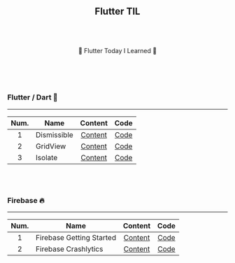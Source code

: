 ## <p align="center"> Flutter TIL </p>

<br>
<br>

<p align="center"> 🌟 Flutter Today I Learned 🌟</p>
<br>
<br>
<br>

### Flutter / Dart 🎈
-----

| Num.|Name|Content|Code|
|:---:|---|:---:|:---:|
| 1 | Dismissible | [Content](https://velog.io/@kjha2142/Flutter-Dismissible-Widget) | [Code](https://github.com/JaeHeee/Flutter_TIL/blob/main/lib/widget/dismissible_widget.dart) |
| 2 | GridView | [Content](https://velog.io/@kjha2142/Flutter-GridView) | [Code](https://github.com/JaeHeee/Flutter_TIL/blob/main/lib/widget/girdview_widget.dart) |
| 3 | Isolate | [Content](https://velog.io/@kjha2142/Flutter-Isolate) | [Code](https://github.com/JaeHeee/Flutter_TIL/blob/main/lib/widget/isolate/isolate_screen.dart) |

<br>
<br>

### Firebase 🔥
-----

| Num.|Name|Content|Code|
|:---:|---|:---:|:---:|
| 1 | Firebase Getting Started | [Content](https://velog.io/@kjha2142/Flutter-Firebase-Firebase-%ED%99%98%EA%B2%BD-%EA%B5%AC%EC%B6%95%ED%95%98%EA%B8%B0) | [Code](https://github.com/JaeHeee/Flutter_TIL/blob/main/lib/firebase/firebase_home_page.dart) |
| 2 | Firebase Crashlytics | [Content](https://velog.io/@kjha2142/Flutter-Firebase-Firebase-Crashlytics) | [Code](https://github.com/JaeHeee/Flutter_TIL/blob/main/lib/firebase/firebase_crashlytics.dart) |


